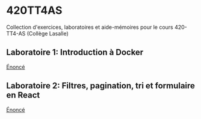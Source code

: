# 420TT4AS

Collection d'exercices, laboratoires et aide-mémoires pour le cours 420-TT4-AS (Collège Lasalle)

## Laboratoire 1: Introduction à Docker
[Énoncé](Lab1.md)

## Laboratoire 2: Filtres, pagination, tri et formulaire en React
[Énoncé](Lab2.md)
